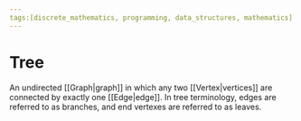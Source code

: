 ```yaml
---
tags:[discrete_mathematics, programming, data_structures, mathematics]
---
```

# Tree

An undirected [[Graph|graph]] in which any two [[Vertex|vertices]] are connected by exactly one [[Edge|edge]]. In tree terminology, edges are referred to as branches, and end vertexes are referred to as leaves.